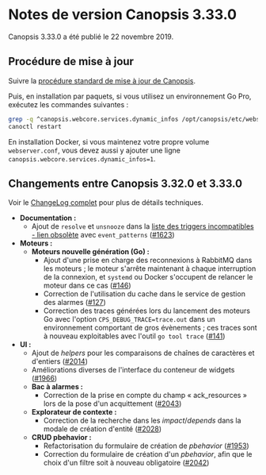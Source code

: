 # Notes de version Canopsis 3.33.0

Canopsis 3.33.0 a été publié le 22 novembre 2019.

## Procédure de mise à jour

Suivre la [procédure standard de mise à jour de Canopsis](../guide-administration/mise-a-jour/index.md).

Puis, en installation par paquets, si vous utilisez un environnement Go Pro, exécutez les commandes suivantes :

```sh
grep -q ^canopsis.webcore.services.dynamic_infos /opt/canopsis/etc/webserver.conf || echo "canopsis.webcore.services.dynamic_infos=1" >> /opt/canopsis/etc/webserver.conf
canoctl restart
```

En installation Docker, si vous maintenez votre propre volume `webserver.conf`, vous devez aussi y ajouter une ligne `canopsis.webcore.services.dynamic_infos=1`.

## Changements entre Canopsis 3.32.0 et 3.33.0

Voir le [ChangeLog complet](https://git.canopsis.net/canopsis/canopsis/blob/develop/CHANGELOG.md) pour plus de détails techniques.

*  **Documentation :**
    *  Ajout de `resolve` et `unsnooze` dans la [liste des triggers incompatibles - lien obsolète]() avec `event_patterns` ([#1623](https://git.canopsis.net/canopsis/canopsis/issues/1623))
*  **Moteurs :**
    *  **Moteurs nouvelle génération (Go) :**
        *  Ajout d'une prise en charge des reconnexions à RabbitMQ dans les moteurs ; le moteur s'arrête maintenant à chaque interruption de la connexion, et `systemd` ou Docker s'occupent de relancer le moteur dans ce cas ([#146](https://git.canopsis.net/canopsis/go-engines/issues/146))
        *  Correction de l'utilisation du cache dans le service de gestion des alarmes ([#127](https://git.canopsis.net/canopsis/go-engines/issues/127))
        *  Correction des traces générées lors du lancement des moteurs Go avec l'option `CPS_DEBUG_TRACE=trace.out` dans un environnement comportant de gros évènements ; ces traces sont à nouveau exploitables avec l'outil `go tool trace` ([#141](https://git.canopsis.net/canopsis/go-engines/issues/141))
*  **UI :**
    *  Ajout de *helpers* pour les comparaisons de chaînes de caractères et d'entiers ([#2014](https://git.canopsis.net/canopsis/canopsis/issues/2014))
    *  Améliorations diverses de l'interface du conteneur de widgets ([#1966](https://git.canopsis.net/canopsis/canopsis/issues/1966))
    *  **Bac à alarmes :**
        *  Correction de la prise en compte du champ « ack\_resources » lors de la pose d'un acquittement ([#2043](https://git.canopsis.net/canopsis/canopsis/issues/2043))
    *  **Explorateur de contexte :**
        *  Correction de la recherche dans les *impact*/*depends* dans la modale de création d'entité ([#2028](https://git.canopsis.net/canopsis/canopsis/issues/2028))
    *  **CRUD pbehavior :**
        *  Refactorisation du formulaire de création de *pbehavior* ([#1953](https://git.canopsis.net/canopsis/canopsis/issues/1953))
        *  Correction du formulaire de création d'un *pbehavior*, afin que le choix d'un filtre soit à nouveau obligatoire ([#2042](https://git.canopsis.net/canopsis/canopsis/issues/2042))
